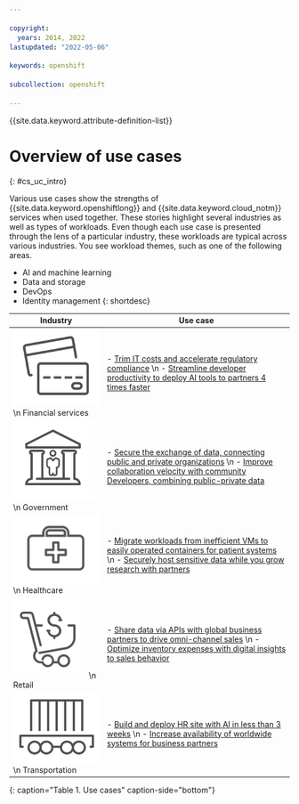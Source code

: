 ```yaml
---

copyright:
  years: 2014, 2022
lastupdated: "2022-05-06"

keywords: openshift

subcollection: openshift

---
```



{{site.data.keyword.attribute-definition-list}}


# Overview of use cases
{: #cs_uc_intro}

Various use cases show the strengths of {{site.data.keyword.openshiftlong}} and {{site.data.keyword.cloud_notm}} services when used together. These stories highlight several industries as well as types of workloads. Even though each use case is presented through the lens of a particular industry, these workloads are typical across various industries. You see workload themes, such as one of the following areas.
- AI and machine learning
- Data and storage
- DevOps
- Identity management
{: shortdesc}

| Industry | Use case |
| -------------- | -------------- |
| ![Icon of front and back of credit card.](images/finance.svg) \n Financial services | - [Trim IT costs and accelerate regulatory compliance](/docs/openshift?topic=openshift-cs_uc_finance#uc_mortgage) \n - [Streamline developer productivity to deploy AI tools to partners 4 times faster](/docs/openshift?topic=openshift-cs_uc_finance#uc_payment_tech) |
| ![Icon of government building with person inside.](images/gov.svg) \n Government |  - [Secure the exchange of data, connecting public and private organizations](/docs/openshift?topic=openshift-cs_uc_gov#uc_port) \n - [Improve collaboration velocity with community Developers, combining public-private data](/docs/openshift?topic=openshift-cs_uc_gov#uc_data_mashup) |
| ![Icon of medical bag.](images/health.svg) \n Healthcare |  - [Migrate workloads from inefficient VMs to easily operated containers for patient systems]( /docs/openshift?topic=openshift-cs_uc_health#uc_migrate) \n - [Securely host sensitive data while you grow research with partners](/docs/openshift?topic=openshift-cs_uc_health#uc_research) |
| ![Icon of shopping cart with currency symbol.](images/retail.svg) \n Retail |  - [Share data via APIs with global business partners to drive omni-channel sales](/docs/openshift?topic=openshift-cs_uc_retail#uc_data-share) \n - [Optimize inventory expenses with digital insights to sales behavior](/docs/openshift?topic=openshift-cs_uc_retail#uc_grocer) |
| ![Icon of railroad car with containers.](images/transport.svg) \n Transportation |  - [Build and deploy HR site with AI in less than 3 weeks](/docs/openshift?topic=openshift-cs_uc_transport#uc_airline) \n - [Increase availability of worldwide systems for business partners](/docs/openshift?topic=openshift-cs_uc_transport#uc_shipping) |
{: caption="Table 1. Use cases" caption-side="bottom"}

